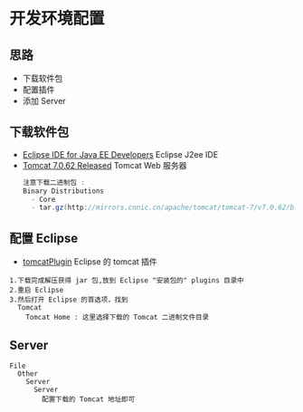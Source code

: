 # 开发环境配置

## 思路

- 下载软件包
- 配置插件
- 添加 Server

## 下载软件包

- [Eclipse IDE for Java EE Developers](http://www.eclipse.org/downloads/packages/eclipse-ide-java-ee-developers/marsr) Eclipse J2ee IDE
- [Tomcat 7.0.62 Released](http://tomcat.apache.org/download-70.cgi) Tomcat Web 服务器
  ``` java
  注意下载二进制包 :
  Binary Distributions
    - Core
    - tar.gz(http://mirrors.cnnic.cn/apache/tomcat/tomcat-7/v7.0.62/bin/apache-tomcat-7.0.62.tar.gz)
  ```

## 配置 Eclipse

- [tomcatPlugin](http://www.eclipsetotale.com/tomcatPlugin.html) Eclipse 的 tomcat 插件
```
1.下载完成解压获得 jar 包,放到 Eclipse "安装包的" plugins 目录中
2.重启 Eclipse
3.然后打开 Eclipse 的首选项，找到
  Tomcat
    Tomcat Home : 这里选择下载的 Tomcat 二进制文件目录
```


## Server

```
File
  Other
    Server
      Server
        配置下载的 Tomcat 地址即可

```
